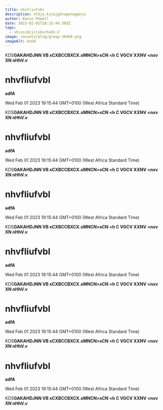 ```yaml
---
title: nhvfliufvbl
description: nfdja.kjnajgknagnnaggnje
author: Kevin Powell
date: 2023-02-01T18:15:44.503Z
tags:
  - shcsccdcjclsdvchvbh.V
image: /assets/blog/group-36460.png
imageAlt: dsGd
---
```

K﻿DS**GAKAHDJNN VB  xCXBCCBXCX.sMNCN>sCN <h C VGCV  XXNV <nxv XN nHhV.v**<!--StartFragment-->

# nhvfliufvbl

**adfA**

Wed Feb 01 2023 19:15:44 GMT+0100 (West Africa Standard Time)

K﻿DS**GAKAHDJNN VB xCXBCCBXCX.sMNCN>sCN <h C VGCV XXNV <nxv XN nHhV.v**

<!--EndFragment--><!--StartFragment-->

# nhvfliufvbl

**adfA**

Wed Feb 01 2023 19:15:44 GMT+0100 (West Africa Standard Time)

K﻿DS**GAKAHDJNN VB xCXBCCBXCX.sMNCN>sCN <h C VGCV XXNV <nxv XN nHhV.v**

<!--EndFragment--><!--StartFragment-->

# nhvfliufvbl

**adfA**

Wed Feb 01 2023 19:15:44 GMT+0100 (West Africa Standard Time)

K﻿DS**GAKAHDJNN VB xCXBCCBXCX.sMNCN>sCN <h C VGCV XXNV <nxv XN nHhV.v**

<!--EndFragment--><!--StartFragment-->

# nhvfliufvbl

**adfA**

Wed Feb 01 2023 19:15:44 GMT+0100 (West Africa Standard Time)

K﻿DS**GAKAHDJNN VB xCXBCCBXCX.sMNCN>sCN <h C VGCV XXNV <nxv XN nHhV.v**

<!--EndFragment--><!--StartFragment-->

# nhvfliufvbl

**adfA**

Wed Feb 01 2023 19:15:44 GMT+0100 (West Africa Standard Time)

K﻿DS**GAKAHDJNN VB xCXBCCBXCX.sMNCN>sCN <h C VGCV XXNV <nxv XN nHhV.v**

<!--EndFragment--><!--StartFragment-->

# nhvfliufvbl

**adfA**

Wed Feb 01 2023 19:15:44 GMT+0100 (West Africa Standard Time)

K﻿DS**GAKAHDJNN VB xCXBCCBXCX.sMNCN>sCN <h C VGCV XXNV <nxv XN nHhV.v**

<!--EndFragment-->